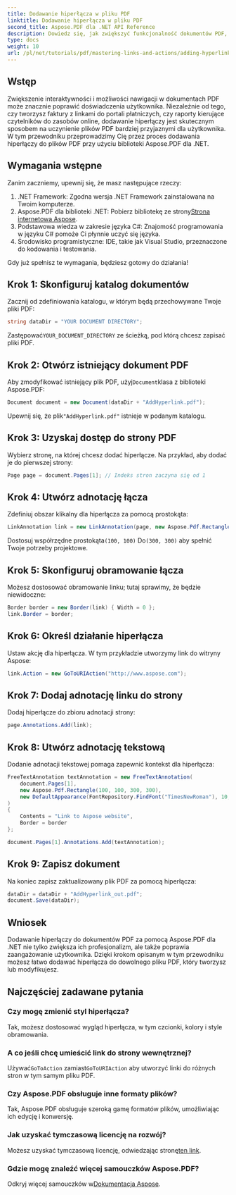 ```yaml
---
title: Dodawanie hiperłącza w pliku PDF
linktitle: Dodawanie hiperłącza w pliku PDF
second_title: Aspose.PDF dla .NET API Reference
description: Dowiedz się, jak zwiększyć funkcjonalność dokumentów PDF, dodając interaktywne hiperłącza za pomocą Aspose.PDF dla .NET. Ten kompleksowy przewodnik zawiera samouczek krok po kroku.
type: docs
weight: 10
url: /pl/net/tutorials/pdf/mastering-links-and-actions/adding-hyperlink/
---
```

## Wstęp

Zwiększenie interaktywności i możliwości nawigacji w dokumentach PDF może znacznie poprawić doświadczenia użytkownika. Niezależnie od tego, czy tworzysz faktury z linkami do portali płatniczych, czy raporty kierujące czytelników do zasobów online, dodawanie hiperłączy jest skutecznym sposobem na uczynienie plików PDF bardziej przyjaznymi dla użytkownika. W tym przewodniku przeprowadzimy Cię przez proces dodawania hiperłączy do plików PDF przy użyciu biblioteki Aspose.PDF dla .NET.

## Wymagania wstępne

Zanim zaczniemy, upewnij się, że masz następujące rzeczy:

1. .NET Framework: Zgodna wersja .NET Framework zainstalowana na Twoim komputerze.
2.  Aspose.PDF dla biblioteki .NET: Pobierz bibliotekę ze strony[Strona internetowa Aspose](https://releases.aspose.com/pdf/net/).
3. Podstawowa wiedza w zakresie języka C#: Znajomość programowania w języku C# pomoże Ci płynnie uczyć się języka.
4. Środowisko programistyczne: IDE, takie jak Visual Studio, przeznaczone do kodowania i testowania.

Gdy już spełnisz te wymagania, będziesz gotowy do działania!

## Krok 1: Skonfiguruj katalog dokumentów

Zacznij od zdefiniowania katalogu, w którym będą przechowywane Twoje pliki PDF:

```csharp
string dataDir = "YOUR DOCUMENT DIRECTORY";
```

 Zastępować`YOUR_DOCUMENT_DIRECTORY` ze ścieżką, pod którą chcesz zapisać pliki PDF.

## Krok 2: Otwórz istniejący dokument PDF

 Aby zmodyfikować istniejący plik PDF, użyj`Document`klasa z biblioteki Aspose.PDF:

```csharp
Document document = new Document(dataDir + "AddHyperlink.pdf");
```

 Upewnij się, że plik`"AddHyperlink.pdf"` istnieje w podanym katalogu.

## Krok 3: Uzyskaj dostęp do strony PDF

Wybierz stronę, na której chcesz dodać hiperłącze. Na przykład, aby dodać je do pierwszej strony:

```csharp
Page page = document.Pages[1]; // Indeks stron zaczyna się od 1
```

## Krok 4: Utwórz adnotację łącza

Zdefiniuj obszar klikalny dla hiperłącza za pomocą prostokąta:

```csharp
LinkAnnotation link = new LinkAnnotation(page, new Aspose.Pdf.Rectangle(100, 100, 300, 300));
```

 Dostosuj współrzędne prostokąta`(100, 100)` Do`(300, 300)` aby spełnić Twoje potrzeby projektowe.

## Krok 5: Skonfiguruj obramowanie łącza

Możesz dostosować obramowanie linku; tutaj sprawimy, że będzie niewidoczne:

```csharp
Border border = new Border(link) { Width = 0 };
link.Border = border;
```

## Krok 6: Określ działanie hiperłącza

Ustaw akcję dla hiperłącza. W tym przykładzie utworzymy link do witryny Aspose:

```csharp
link.Action = new GoToURIAction("http://www.aspose.com");
```

## Krok 7: Dodaj adnotację linku do strony

Dodaj hiperłącze do zbioru adnotacji strony:

```csharp
page.Annotations.Add(link);
```

## Krok 8: Utwórz adnotację tekstową

Dodanie adnotacji tekstowej pomaga zapewnić kontekst dla hiperłącza:

```csharp
FreeTextAnnotation textAnnotation = new FreeTextAnnotation(
    document.Pages[1], 
    new Aspose.Pdf.Rectangle(100, 100, 300, 300), 
    new DefaultAppearance(FontRepository.FindFont("TimesNewRoman"), 10, Color.Blue)
)
{
    Contents = "Link to Aspose website",
    Border = border
};

document.Pages[1].Annotations.Add(textAnnotation);
```

## Krok 9: Zapisz dokument

Na koniec zapisz zaktualizowany plik PDF za pomocą hiperłącza:

```csharp
dataDir = dataDir + "AddHyperlink_out.pdf";
document.Save(dataDir);
```

## Wniosek

Dodawanie hiperłączy do dokumentów PDF za pomocą Aspose.PDF dla .NET nie tylko zwiększa ich profesjonalizm, ale także poprawia zaangażowanie użytkownika. Dzięki krokom opisanym w tym przewodniku możesz łatwo dodawać hiperłącza do dowolnego pliku PDF, który tworzysz lub modyfikujesz.

## Najczęściej zadawane pytania

### Czy mogę zmienić styl hiperłącza?  
Tak, możesz dostosować wygląd hiperłącza, w tym czcionki, kolory i style obramowania.

### A co jeśli chcę umieścić link do strony wewnętrznej?  
 Używać`GoToAction` zamiast`GoToURIAction` aby utworzyć linki do różnych stron w tym samym pliku PDF.

### Czy Aspose.PDF obsługuje inne formaty plików?  
Tak, Aspose.PDF obsługuje szeroką gamę formatów plików, umożliwiając ich edycję i konwersję.

### Jak uzyskać tymczasową licencję na rozwój?  
 Możesz uzyskać tymczasową licencję, odwiedzając stronę[ten link](https://purchase.aspose.com/temporary-license/).

### Gdzie mogę znaleźć więcej samouczków Aspose.PDF?  
 Odkryj więcej samouczków w[Dokumentacja Aspose](https://reference.aspose.com/pdf/net/).